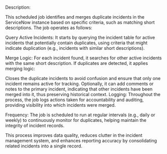 Description:

This scheduled job identifies and merges duplicate incidents in the ServiceNow instance based on specific criteria, such as matching short descriptions. The job operates as follows:

Query Active Incidents: It starts by querying the incident table for active incidents that potentially contain duplicates, using criteria that might indicate duplication (e.g., incidents with similar short descriptions).

Merge Logic: For each incident found, it searches for other active incidents with the same short description. If duplicates are detected, it applies merging logic:

Closes the duplicate incidents to avoid confusion and ensure that only one incident remains active for tracking.
Optionally, it can add comments or notes to the primary incident, indicating that other incidents have been merged into it, thus preserving historical context.
Logging: Throughout the process, the job logs actions taken for accountability and auditing, providing visibility into which incidents were merged.

Frequency: The job is scheduled to run at regular intervals (e.g., daily or weekly) to continuously monitor for duplicates, helping maintain the integrity of incident records.

This process improves data quality, reduces clutter in the incident management system, and enhances reporting accuracy by consolidating related incidents into a single record.

